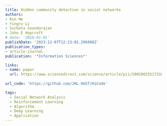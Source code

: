 ```yaml
---
title: Hidden community detection in social networks
authors:
- Kun He
- Yingru Li
- Sucheta Soundarajan
- John E Hopcroft
# date: '2018-01-01'
publishDate: '2023-12-07T12:23:02.296998Z'
publication_types:
- article-journal
publication: '*Information Sciences*'

links:
- name: paper
  url: https://www.sciencedirect.com/science/article/pii/S0020025517310101
  
url_code: 'https://github.com/JHL-HUST/HiCode'

tags:
  - Social Network Analysis
  - Reinforcement Learning
  - Algorithm
  - Deep Learning
  - Application
---
```

